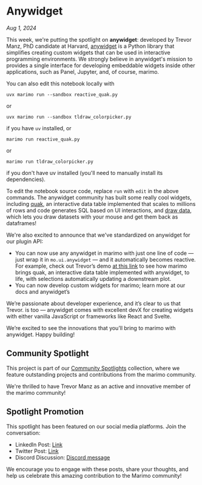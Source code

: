 # Anywidget

_Aug 1, 2024_

This week, we're putting the spotlight on **anywidget**:  developed by Trevor
Manz, PhD candidate at Harvard, [anywidget](https://github.com/manzt/anywidget)
is a Python library that simplifies creating custom widgets that can be used in
interactive programming environments. We strongly believe in anywidget's
mission to provides a single interface for developing embeddable widgets inside
other applications, such as Panel, Jupyter, and, of course, marimo.
 
You can also edit this notebook locally with

```shell
uvx marimo run --sandbox reactive_quak.py
```

or

```shell
uvx marimo run --sandbox tldraw_colorpicker.py
```

if you have `uv` installed, or

```shell
marimo run reactive_quak.py
```

or

```shell
marimo run tldraw_colorpicker.py
```

if you don't have uv installed (you'll need to manually install its dependencies).

To edit the notebook source code, replace `run` with `edit` in the above commands.
The anywidget community has built some really cool widgets, including
[quak](https://github.com/manzt/quak), an interactive data table implemented
that scales to millions of rows and code generates SQL based on UI
interactions, and [draw data](https://github.com/koaning/drawdata), which lets
you draw datasets with your mouse and get them back as dataframes!

We're also excited to announce that we've standardized on anywidget for our
plugin API:
- You can now use any anywidget in marimo with just one line of code — just
  wrap it in `mo.ui.anywidget` — and it automatically becomes reactive. For
example, check out Trevor’s demo [at this
link](https://x.com/trevmanz/status/1818664678609858802) to see how marimo
brings quak, an interactive data table implemented with anywidget, to life,
with selections automatically updating a downstream plot.
- You can now develop custom widgets for marimo; learn more at our docs and
  anywidget’s
 
We’re passionate about developer experience, and it’s clear to us that Trevor.
is too — anywidget comes with excellent devX for creating widgets with either
vanilla JavaScript or frameworks like React and Svelte.
 
We’re excited to see the innovations that you’ll bring to marimo with
anywidget. Happy building!

## Community Spotlight

This project is part of our [Community Spotlights](https://marimo.io/c/@spotlights/community-spotlights) collection, where we feature outstanding projects and contributions from the marimo community.

We're thrilled to have Trevor Manz as an active and innovative member of the marimo community!

## Spotlight Promotion

This spotlight has been featured on our social media platforms. Join the conversation:

- LinkedIn Post: [Link](https://www.linkedin.com/posts/marimo-io_anywidget-vega-react-activity-7228825246768791552-MBwW?utm_source=share&utm_medium=member_desktop)
- Twitter Post: [Link](https://x.com/marimo_io/status/1819094841508483242)
- Discord Discussion: [Discord message](https://discord.com/channels/1059888774789730424/1268639867898695761/1268642076078248177)

We encourage you to engage with these posts, share your thoughts, and help us celebrate this amazing contribution to the Marimo community!
